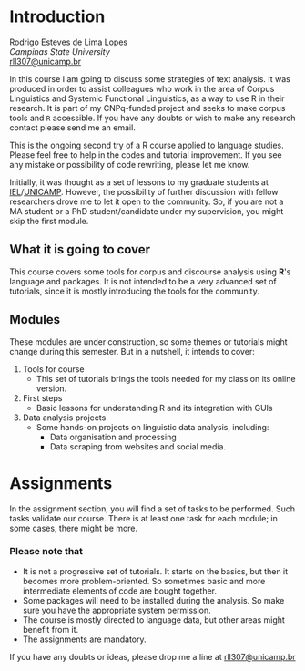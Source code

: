 # Introduction

Rodrigo Esteves de Lima Lopes \
*Campinas State University* \
[rll307@unicamp.br](mailto:rll307@unicamp.br)

In this course I am going to discuss some strategies of  text analysis. It was produced in order to assist colleagues who work in the area of Corpus Linguistics and Systemic Functional Linguistics, as a way to use R in their research. It is part of my CNPq-funded project and seeks to make corpus tools and `R` accessible. If you have any doubts or wish to make any research contact please send me an email.

This is the ongoing second try of a R course applied to language studies. Please feel free to help in the codes and tutorial improvement. If you see any mistake or possibility of code rewriting, please let me know. 

Initially, it was thought as a set of lessons to my graduate students at [IEL](http://www.iel.unicamp.br)/[UNICAMP](https://www.unicamp.br/unicamp/). However, the possibility of further discussion with fellow researchers drove me to let it open to the community. So, if you are not a MA student or a PhD student/candidate under my supervision, you might skip the first module. 

## What it is going to cover

This course covers some tools for corpus and discourse analysis using **R**'s language and packages. It is not intended to be a very advanced set of tutorials, since it is mostly introducing the tools for the community. 

## Modules

These modules are under construction, so some themes or tutorials might change during this semester. But in a nutshell, it intends to cover:

1. Tools for course
     * This set of tutorials brings the tools needed for my class on its online version.
1. First steps
     * Basic lessons for understanding R and its integration with GUIs
1. Data analysis projects
     * Some hands-on projects on linguistic data analysis, including:
        * Data organisation and processing
        * Data scraping from websites and social media. 
        
# Assignments

In the assignment section, you will find a set of tasks to be performed. Such tasks validate our course. There is at least one task for each module; in some cases, there might be more. 

### Please note that

- It is not a progressive set of tutorials. It starts on the basics, but then it becomes more problem-oriented. So sometimes basic and more intermediate elements of code are bought together. 
- Some packages will need to be installed during the analysis. So make sure you have the appropriate system permission.
- The course is mostly directed to language data, but other areas might benefit from it. 
- The assignments are mandatory. 

If you have any doubts or ideas, please drop me a line at [rll307@unicamp.br](mailto:rll307@unicamp.br)

























































